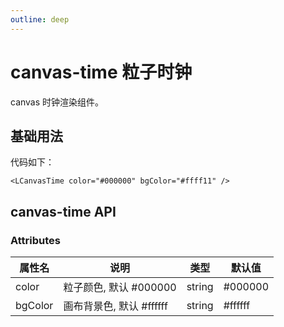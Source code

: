 ```yaml
---
outline: deep
---
```


# canvas-time 粒子时钟

canvas 时钟渲染组件。

## 基础用法

<LCanvasTime color="#000000" bgColor="#ffff11" />

代码如下： 
```vue
<LCanvasTime color="#000000" bgColor="#ffff11" />
```

## canvas-time API

### Attributes


| 属性名     | 说明     | 类型     | 默认值 |
|---------|--------|--------|-----|
| color   | 粒子颜色, 默认 #000000   | string |  #000000   |
| bgColor | 画布背景色, 默认 #ffffff | string |  #ffffff   |

